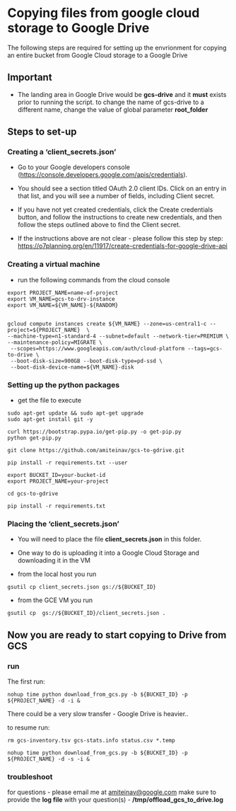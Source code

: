 # Copying files from google cloud storage to Google Drive

The following steps are required for setting up the envrionment for copying an entire bucket from Google Cloud storage to a Google Drive

## Important ##

* The landing area in Google Drive would be **gcs-drive** and it **must** exists prior to running the script. to change the name of gcs-drive to a different name, change the value of global parameter **root_folder**

## Steps to set-up ##

### Creating a ‘client_secrets.json’ ###

* Go to your Google developers console (https://console.developers.google.com/apis/credentials). 
* You should see a section titled OAuth 2.0 client IDs. Click on an entry in that list, and you will see a number of fields, including Client secret.
* If you have not yet created credentials, click the Create credentials button, and follow the instructions to create new credentials, and then follow the steps outlined above to find the Client secret.

* If the instructions above are not clear - please follow this step by step: https://o7planning.org/en/11917/create-credentials-for-google-drive-api


### Creating a virtual machine ###
* run the following commands from the cloud console
```
export PROJECT_NAME=name-of-project
export VM_NAME=gcs-to-drv-instance
export VM_NAME=${VM_NAME}-${RANDOM}


gcloud compute instances create ${VM_NAME} --zone=us-central1-c --project=${PROJECT_NAME}  \
--machine-type=n1-standard-4 --subnet=default --network-tier=PREMIUM \
--maintenance-policy=MIGRATE \
 --scopes=https://www.googleapis.com/auth/cloud-platform --tags=gcs-to-drive \
 --boot-disk-size=900GB --boot-disk-type=pd-ssd \
 --boot-disk-device-name=${VM_NAME}-disk

```

### Setting up the python packages ###

* get the file to execute
```
sudo apt-get update && sudo apt-get upgrade
sudo apt-get install git -y

curl https://bootstrap.pypa.io/get-pip.py -o get-pip.py
python get-pip.py

git clone https://github.com/amiteinav/gcs-to-gdrive.git

pip install -r requirements.txt --user

export BUCKET_ID=your-bucket-id
export PROJECT_NAME=your-project

cd gcs-to-gdrive

pip install -r requirements.txt 
```
### Placing the ‘client_secrets.json’ ###

* You will need to place the file **client_secrets.json** in this folder. 

* One way to do is uploading it into a Google Cloud Storage and downloading it in the VM

* from the local host you run 
```
gsutil cp client_secrets.json gs://${BUCKET_ID}
```


* from the GCE VM you run 
```
gsutil cp  gs://${BUCKET_ID}/client_secrets.json .
```

## Now you are ready to start copying to Drive from GCS ##

### run ###

The first run:
```
nohup time python download_from_gcs.py -b ${BUCKET_ID} -p ${PROJECT_NAME} -d -i &
```

There could be a very slow transfer - Google Drive is heavier..

to resume run:
```
rm gcs-inventory.tsv gcs-stats.info status.csv *.temp

nohup time python download_from_gcs.py -b ${BUCKET_ID} -p ${PROJECT_NAME} -d -s -i &
```

### troubleshoot ###
for questions - please email me at amiteinav@google.com
make sure to provide the **log file** with your question(s) - **/tmp/offload_gcs_to_drive.log** 
